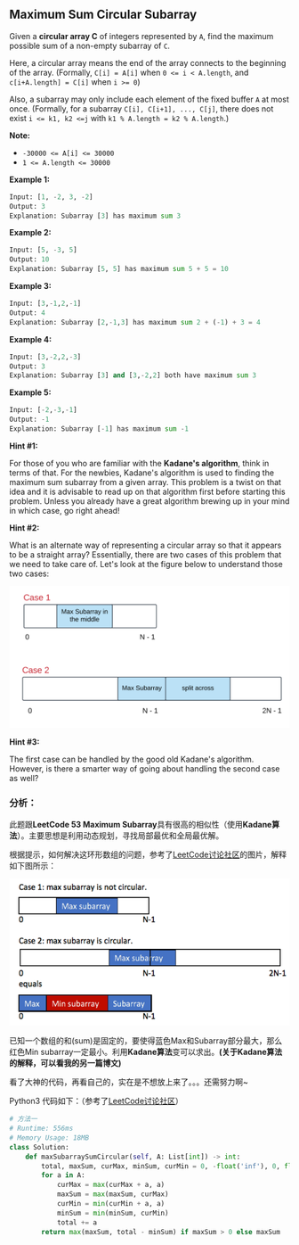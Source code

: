 ##    Maximum Sum Circular Subarray

Given a **circular array C** of integers represented by `A`, find the maximum possible sum of a non-empty subarray of `C`.

Here, a circular array means the end of the array connects to the beginning of the array. (Formally, `C[i] = A[i]` when `0 <= i < A.length`, and `c[i+A.length] = C[i]` when `i >= 0`)

Also, a subarray may only include each element of the fixed buffer `A` at most once. (Formally, for a subarray `C[i], C[i+1], ..., C[j]`, there does not exist `i <= k1, k2 <=j` with `k1 % A.length = k2 % A.length`.)

**Note:**

- `-30000 <= A[i] <= 30000`
- `1 <= A.length <= 30000`

**Example 1:**

```python
Input: [1, -2, 3, -2]
Output: 3
Explanation: Subarray [3] has maximum sum 3
```

**Example 2:**

```python
Input: [5, -3, 5]
Output: 10
Explanation: Subarray [5, 5] has maximum sum 5 + 5 = 10
```

**Example 3:**

```python
Input: [3,-1,2,-1]
Output: 4
Explanation: Subarray [2,-1,3] has maximum sum 2 + (-1) + 3 = 4
```

**Example 4:**

```python
Input: [3,-2,2,-3]
Output: 3
Explanation: Subarray [3] and [3,-2,2] both have maximum sum 3
```

**Example 5:**

```python
Input: [-2,-3,-1]
Output: -1
Explanation: Subarray [-1] has maximum sum -1
```

**Hint #1:**

For those of you who are familiar with the **Kadane's algorithm**, think in terms of that. For the newbies, Kadane's algorithm is used to finding the maximum sum subarray from a given array. This problem is a twist on that idea and it is advisable to read up on that algorithm first before starting this problem. Unless you already have a great algorithm brewing up in your mind in which case, go right ahead!

**Hint #2:**

What is an alternate way of representing a circular array so that it appears to be a straight array? Essentially, there are two cases of this problem that we need to take care of. Let's look at the figure below to understand those two cases:

![hint](./images/May-Week3-1-1.png)

**Hint #3:**

The first case can be handled by the good old Kadane's algorithm. However, is there a smarter way of going about handling the second case as well?

### **分析：**

此题跟**LeetCode 53 Maximum Subarray**具有很高的相似性（使用**Kadane算法**）。主要思想是利用动态规划，寻找局部最优和全局最优解。

根据提示，如何解决这环形数组的问题，参考了[LeetCode讨论社区](https://leetcode.com/problems/maximum-sum-circular-subarray/discuss/178422/One-Pass)的图片，解释如下图所示：

![explanation](./images/May-Week3-1-2.png)

已知一个数组的和(sum)是固定的，要使得蓝色Max和Subarray部分最大，那么红色Min subarray一定最小。利用**Kadane算法**变可以求出。**(关于Kadane算法的解释，可以看我的另一篇博文)**

看了大神的代码，再看自己的，实在是不想放上来了。。。还需努力啊~

Python3 代码如下：（参考了[LeetCode讨论社区](https://leetcode.com/problems/maximum-sum-circular-subarray/discuss/178422/One-Pass)）

```python
# 方法一
# Runtime: 556ms
# Memory Usage: 18MB
class Solution:
    def maxSubarraySumCircular(self, A: List[int]) -> int:
        total, maxSum, curMax, minSum, curMin = 0, -float('inf'), 0, float('inf'), 0
        for a in A:
            curMax = max(curMax + a, a)
            maxSum = max(maxSum, curMax)
            curMin = min(curMin + a, a)
            minSum = min(minSum, curMin)
            total += a
        return max(maxSum, total - minSum) if maxSum > 0 else maxSum
```

